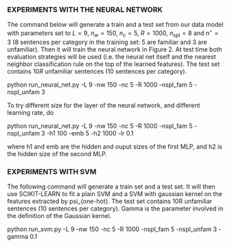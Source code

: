 
### EXPERIMENTS WITH THE NEURAL NETWORK

The command below will generate a train and a test set from our data model with parameters set to $L=9$, $n_w=150$, $n_c=5$, $R=1000$, $n_\textrm{spl}=8$ and $n^\star=3$ (8 sentences per category in the training set: 5 are familiar and 3 are unfamiliar). Then it will train the neural network in Figure 2. At test time both evaluation strategies will be used (i.e. the neural net itself and the nearest neighbor classification rule on the top of the learned features). The test set contains $10R$ unfamiliar sentences (10 sentences per category).

python run_neural_net.py -L 9 -nw 150 -nc 5 -R 1000 -nspl_fam 5 -nspl_unfam 3

To try different size for the layer of the neural network, and different learning rate, do

python run_neural_net.py -L 9 -nw 150 -nc 5 -R 1000 -nspl_fam 5 -nspl_unfam 3 -h1 100 -emb 5 -h2 1000 -lr 0.1

where h1 and emb are the hidden and ouput sizes of the first MLP, and h2 is the hidden size of the second MLP.



### EXPERIMENTS WITH SVM 

The following command will generate a train set and a test set. It will then use SCIKIT-LEARN to fit a plain SVM and a SVM with gaussian kernel on the features extracted by psi_{one-hot}. The test set contains 10R unfamiliar sentences (10 sentences per category). Gamma is the parameter involved in the definition of the Gaussian kernel. 

python run_svm.py -L 9 -nw 150 -nc 5 -R 1000 -nspl_fam 5 -nspl_unfam 3 -gamma 0.1
